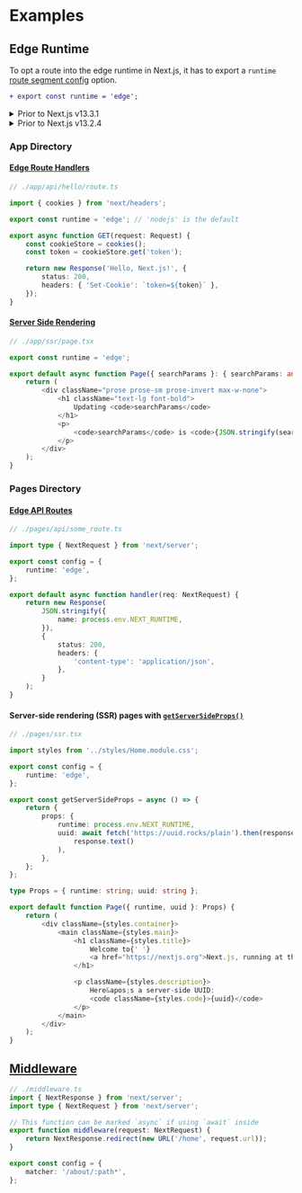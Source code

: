 # Examples

<!-- TODO: improve the following -->

## Edge Runtime

To opt a route into the edge runtime in Next.js, it has to export a `runtime` [route segment config](https://nextjs.org/docs/app/api-reference/file-conventions/route-segment-config#runtime) option.

```diff
+ export const runtime = 'edge';
```

<details>
<summary>Prior to Next.js v13.3.1</summary>

When using a Next.js version that is older than v13.3.1, it is possible to export a `config` object from a route and specify a `runtime` option inside that object. This can opt the route into the edge runtime.

```diff
export const config = {
+ runtime: 'edge',
};
```

</details>

<details>
<summary>Prior to Next.js v13.2.4</summary>

When using a Next.js version that is older than v13.2.4, it is possible to specify a `runtime` to use for the entire application. This can be done in the root-level `next.config.js` file, under the `experimental` options.

```diff
/** @type {import('next').NextConfig} */
const nextConfig = {
  experimental: {
+   runtime: 'experimental-edge',
  },
  reactStrictMode: true,
  swcMinify: true,
};

module.exports = nextConfig;
```

</details>

### App Directory

#### [Edge Route Handlers](https://nextjs.org/docs/app/building-your-application/routing/router-handlers#edge-and-nodejs-runtimes)

```typescript
// ./app/api/hello/route.ts

import { cookies } from 'next/headers';

export const runtime = 'edge'; // 'nodejs' is the default

export async function GET(request: Request) {
	const cookieStore = cookies();
	const token = cookieStore.get('token');

	return new Response('Hello, Next.js!', {
		status: 200,
		headers: { 'Set-Cookie': `token=${token}` },
	});
}
```

#### [Server Side Rendering](https://nextjs.org/docs/app/building-your-application/rendering/static-and-dynamic-rendering#dynamic-rendering)

```typescript
// ./app/ssr/page.tsx

export const runtime = 'edge';

export default async function Page({ searchParams }: { searchParams: any }) {
	return (
		<div className="prose prose-sm prose-invert max-w-none">
			<h1 className="text-lg font-bold">
				Updating <code>searchParams</code>
			</h1>
			<p>
				<code>searchParams</code> is <code>{JSON.stringify(searchParams)}</code>
			</p>
		</div>
	);
}
```

### Pages Directory

#### [Edge API Routes](https://nextjs.org/docs/pages/building-your-application/routing/api-routes#edge-api-routes)

```typescript
// ./pages/api/some_route.ts

import type { NextRequest } from 'next/server';

export const config = {
	runtime: 'edge',
};

export default async function handler(req: NextRequest) {
	return new Response(
		JSON.stringify({
			name: process.env.NEXT_RUNTIME,
		}),
		{
			status: 200,
			headers: {
				'content-type': 'application/json',
			},
		}
	);
}
```

#### Server-side rendering (SSR) pages with [`getServerSideProps()`](https://nextjs.org/docs/pages/building-your-application/data-fetching/get-server-side-props)

```typescript
// ./pages/ssr.tsx

import styles from '../styles/Home.module.css';

export const config = {
	runtime: 'edge',
};

export const getServerSideProps = async () => {
	return {
		props: {
			runtime: process.env.NEXT_RUNTIME,
			uuid: await fetch('https://uuid.rocks/plain').then(response =>
				response.text()
			),
		},
	};
};

type Props = { runtime: string; uuid: string };

export default function Page({ runtime, uuid }: Props) {
	return (
		<div className={styles.container}>
			<main className={styles.main}>
				<h1 className={styles.title}>
					Welcome to{' '}
					<a href="https://nextjs.org">Next.js, running at the {runtime}!</a>
				</h1>

				<p className={styles.description}>
					Here&apos;s a server-side UUID:
					<code className={styles.code}>{uuid}</code>
				</p>
			</main>
		</div>
	);
}
```

## [Middleware](https://nextjs.org/docs/pages/building-your-application/routing/middleware)

```typescript
// ./middleware.ts
import { NextResponse } from 'next/server';
import type { NextRequest } from 'next/server';

// This function can be marked `async` if using `await` inside
export function middleware(request: NextRequest) {
	return NextResponse.redirect(new URL('/home', request.url));
}

export const config = {
	matcher: '/about/:path*',
};
```
